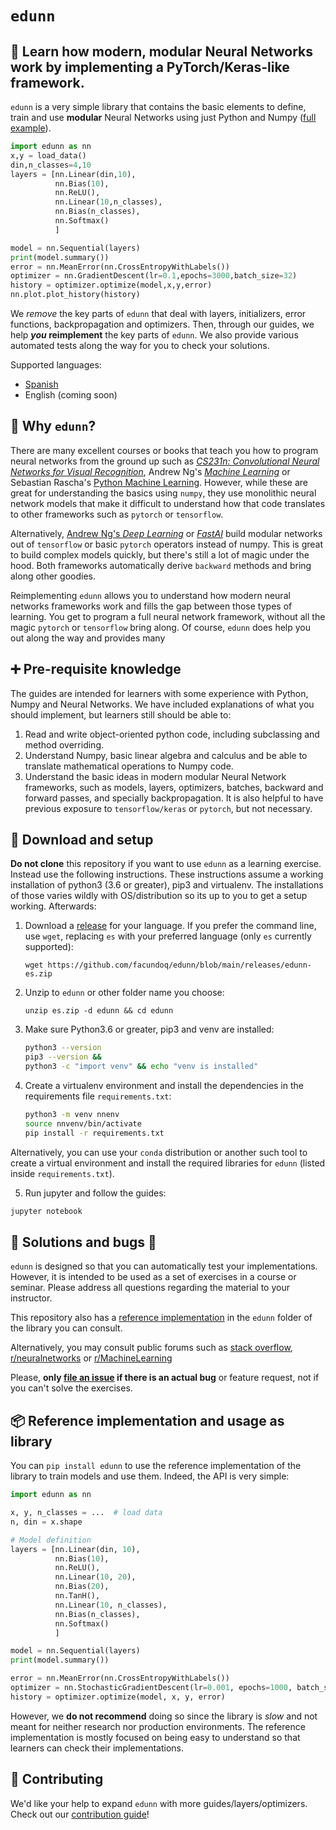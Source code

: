 


#  `edunn`

## :brain: Learn how modern, modular Neural Networks work by implementing a PyTorch/Keras-like framework.

`edunn` is a very simple library that contains the basic elements to define, train and use **modular** Neural Networks using just Python and Numpy ([full example](https://colab.research.google.com/github/facundoq/edunn/examples/iris_classification.ipynb)).

````python
import edunn as nn
x,y = load_data()
din,n_classes=4,10
layers = [nn.Linear(din,10),
          nn.Bias(10),
          nn.ReLU(),
          nn.Linear(10,n_classes),
          nn.Bias(n_classes),
          nn.Softmax()
          ]

model = nn.Sequential(layers)
print(model.summary())
error = nn.MeanError(nn.CrossEntropyWithLabels())
optimizer = nn.GradientDescent(lr=0.1,epochs=3000,batch_size=32)
history = optimizer.optimize(model,x,y,error)
nn.plot.plot_history(history)
````

We _remove_ the key parts of `edunn` that deal with layers, initializers, error functions, backpropagation and optimizers. Then, through our guides, we help **_you_ reimplement** the key parts of `edunn`. We also provide various automated tests along the way for you to check your solutions. 


Supported languages:

* [Spanish](https://github.com/facundoq/edunn/blob/main/releases/edunn-es.zip)
* English (coming soon)


## :rainbow: Why `edunn`?

There are many excellent courses or books that teach you how to program neural networks from the ground up such as [*CS231n: Convolutional Neural Networks for Visual Recognition*](https://cs231n.github.io/), Andrew Ng's [*Machine Learning*](https://www.coursera.org/learn/machine-learning) or Sebastian Rascha's [Python Machine Learning](https://sebastianraschka.com/books/#python-machine-learning-3rd-edition). However, while these are great for understanding the basics using `numpy`, they use monolithic neural network models that make it difficult to understand how that code translates to other frameworks such as `pytorch` or `tensorflow`.

Alternatively, [Andrew Ng's *Deep Learning*](https://www.coursera.org/specializations/deep-learning) or [*FastAI*](https://course19.fast.ai/part2) build modular networks out of `tensorflow` or basic `pytorch` operators instead of numpy. This is great to build complex models quickly, but there's still a lot of magic under the hood. Both frameworks automatically derive `backward` methods and bring along other goodies. 

Reimplementing `edunn` allows you to understand how modern neural networks frameworks work and fills the gap between those types of learning. You get to program a full neural network framework, without all the magic `pytorch` or `tensorflow` bring along. Of course, `edunn` does help you out along the way and provides many 


## :heavy_plus_sign: Pre-requisite knowledge

The guides are intended for learners with some experience with Python, Numpy and Neural Networks. We have included explanations of what you should implement, but learners still should be able to:

1. Read and write object-oriented python code, including subclassing and method overriding.
2. Understand Numpy, basic linear algebra and calculus and be able to translate  mathematical operations to Numpy code.
3. Understand the basic ideas in modern modular Neural Network frameworks, such as models, layers, optimizers, batches, backward and forward passes, and specially backpropagation. It is also helpful to have previous exposure to `tensorflow/keras` or `pytorch`, but not necessary.

## :wrench: Download and setup

**Do not clone** this repository if you want to use `edunn` as a learning exercise. Instead use the following instructions. These instructions assume a working installation of python3 (3.6 or greater), pip3 and virtualenv. The installations of those varies wildly with OS/distribution so its up to you to get a setup working. Afterwards: 

1. Download a [release](https://github.com/facundoq/edunn/blob/main/releases) for your language. If you prefer the command line, use `wget`, replacing `es` with your preferred language (only `es` currently supported):

    `wget https://github.com/facundoq/edunn/blob/main/releases/edunn-es.zip`

2. Unzip to `edunn` or other folder name you choose:

    `unzip es.zip -d edunn && cd edunn`

3. Make sure Python3.6 or greater, pip3 and venv are installed:

    ````bash
    python3 --version
    pip3 --version && 
    python3 -c "import venv" && echo "venv is installed"
    ````
   

4. Create a virtualenv environment and install the dependencies in the requirements file `requirements.txt`: 

    ````bash
    python3 -m venv nnenv
    source nnvenv/bin/activate
    pip install -r requirements.txt
    ````

Alternatively, you can use your `conda` distribution or another such tool to create a virtual environment and install the required libraries for `edunn` (listed inside `requirements.txt`). 

5. Run jupyter and follow the guides:

```bash
jupyter notebook
```

## :pill: Solutions and bugs :bug: 

`edunn` is designed so that you can automatically test your implementations. However, it is intended to be used as a set of exercises in a course or seminar. Please address all questions regarding the material to your instructor.

This repository also has a [reference implementation](https://github.com/facundoq/edunn/tree/main/edunn) in the `edunn` folder of the library you can consult. 

Alternatively, you may consult public forums such as [stack overflow](stackoverflow.com/), [r/neuralnetworks](https://www.reddit.com/r/neuralnetworks/) or [r/MachineLearning](https://www.reddit.com/r/MachineLearning)

Please, **only [file an issue](issues) if there is an actual bug** or feature request, not if you can't solve the exercises.  

## :package: Reference implementation and usage as library


You can `pip install edunn` to use the reference implementation of the library to train models and use them. Indeed, the API is very simple:

````python
import edunn as nn

x, y, n_classes = ...  # load data 
n, din = x.shape

# Model definition
layers = [nn.Linear(din, 10),
          nn.Bias(10),
          nn.ReLU(),
          nn.Linear(10, 20),
          nn.Bias(20),
          nn.TanH(),
          nn.Linear(10, n_classes),
          nn.Bias(n_classes),
          nn.Softmax()
          ]

model = nn.Sequential(layers)
print(model.summary())

error = nn.MeanError(nn.CrossEntropyWithLabels())
optimizer = nn.StochasticGradientDescent(lr=0.001, epochs=1000, batch_size=32)
history = optimizer.optimize(model, x, y, error)
````

However, we **do not recommend** doing so since the library is *slow* and not meant for neither research nor production environments. The reference implementation is mostly focused on being easy to understand so that learners can check their implementations.

## :busts_in_silhouette: Contributing

We'd like your help to expand `edunn` with more guides/layers/optimizers. Check out our [contribution guide](CONTRIBUTE.md)! 
